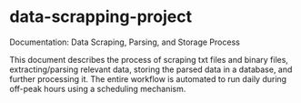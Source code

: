# data-scrapping-project
Documentation: Data Scraping, Parsing, and Storage Process

This document describes the process of scraping txt files and binary files, extracting/parsing relevant data, storing the parsed data in a database, and further processing it. The entire workflow is automated to run daily during off-peak hours using a scheduling mechanism.

